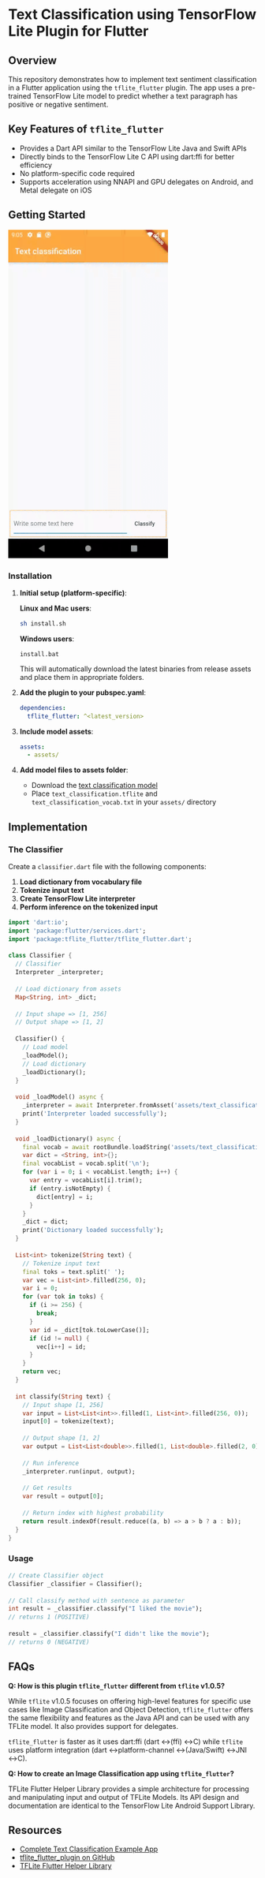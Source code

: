 # Text Classification using TensorFlow Lite Plugin for Flutter

## Overview
This repository demonstrates how to implement text sentiment classification in a Flutter application using the `tflite_flutter` plugin. The app uses a pre-trained TensorFlow Lite model to predict whether a text paragraph has positive or negative sentiment.

## Key Features of `tflite_flutter`
- Provides a Dart API similar to the TensorFlow Lite Java and Swift APIs
- Directly binds to the TensorFlow Lite C API using dart:ffi for better efficiency
- No platform-specific code required
- Supports acceleration using NNAPI and GPU delegates on Android, and Metal delegate on iOS

## Getting Started

![DEMO GIF](demo.gif)

### Installation

1. **Initial setup (platform-specific)**:

   **Linux and Mac users**:
   ```bash
   sh install.sh
   ```

   **Windows users**:
   ```
   install.bat
   ```
   
   This will automatically download the latest binaries from release assets and place them in appropriate folders.

2. **Add the plugin to your pubspec.yaml**:
   ```yaml
   dependencies:
     tflite_flutter: ^<latest_version>
   ```

3. **Include model assets**:
   ```yaml
   assets:
     - assets/
   ```

4. **Add model files to assets folder**:
   - Download the [text classification model](https://www.tensorflow.org/lite/examples/text_classification/overview)
   - Place `text_classification.tflite` and `text_classification_vocab.txt` in your `assets/` directory

## Implementation

### The Classifier

Create a `classifier.dart` file with the following components:

1. **Load dictionary from vocabulary file**
2. **Tokenize input text**
3. **Create TensorFlow Lite interpreter**
4. **Perform inference on the tokenized input**

```dart
import 'dart:io';
import 'package:flutter/services.dart';
import 'package:tflite_flutter/tflite_flutter.dart';

class Classifier {
  // Classifier
  Interpreter _interpreter;
  
  // Load dictionary from assets
  Map<String, int> _dict;
  
  // Input shape => [1, 256]
  // Output shape => [1, 2]
  
  Classifier() {
    // Load model
    _loadModel();
    // Load dictionary
    _loadDictionary();
  }
  
  void _loadModel() async {
    _interpreter = await Interpreter.fromAsset('assets/text_classification.tflite');
    print('Interpreter loaded successfully');
  }
  
  void _loadDictionary() async {
    final vocab = await rootBundle.loadString('assets/text_classification_vocab.txt');
    var dict = <String, int>{};
    final vocabList = vocab.split('\n');
    for (var i = 0; i < vocabList.length; i++) {
      var entry = vocabList[i].trim();
      if (entry.isNotEmpty) {
        dict[entry] = i;
      }
    }
    _dict = dict;
    print('Dictionary loaded successfully');
  }
  
  List<int> tokenize(String text) {
    // Tokenize input text
    final toks = text.split(' ');
    var vec = List<int>.filled(256, 0);
    var i = 0;
    for (var tok in toks) {
      if (i >= 256) {
        break;
      }
      var id = _dict[tok.toLowerCase()];
      if (id != null) {
        vec[i++] = id;
      }
    }
    return vec;
  }
  
  int classify(String text) {
    // Input shape [1, 256]
    var input = List<List<int>>.filled(1, List<int>.filled(256, 0));
    input[0] = tokenize(text);
    
    // Output shape [1, 2]
    var output = List<List<double>>.filled(1, List<double>.filled(2, 0));
    
    // Run inference
    _interpreter.run(input, output);
    
    // Get results
    var result = output[0];
    
    // Return index with highest probability
    return result.indexOf(result.reduce((a, b) => a > b ? a : b));
  }
}
```

### Usage

```dart
// Create Classifier object
Classifier _classifier = Classifier();

// Call classify method with sentence as parameter
int result = _classifier.classify("I liked the movie");
// returns 1 (POSITIVE)

result = _classifier.classify("I didn't like the movie");
// returns 0 (NEGATIVE)
```

## FAQs

**Q: How is this plugin `tflite_flutter` different from `tflite` v1.0.5?**

While `tflite` v1.0.5 focuses on offering high-level features for specific use cases like Image Classification and Object Detection, `tflite_flutter` offers the same flexibility and features as the Java API and can be used with any TFLite model. It also provides support for delegates.

`tflite_flutter` is faster as it uses dart:ffi (dart ↔️(ffi) ↔️C) while `tflite` uses platform integration (dart ↔️platform-channel ↔️(Java/Swift) ↔️JNI ↔️C).

**Q: How to create an Image Classification app using `tflite_flutter`?**

TFLite Flutter Helper Library provides a simple architecture for processing and manipulating input and output of TFLite Models. Its API design and documentation are identical to the TensorFlow Lite Android Support Library.

## Resources

- [Complete Text Classification Example App](https://github.com/am15h/tflite_flutter_plugin/tree/master/example)
- [tflite_flutter_plugin on GitHub](https://github.com/am15h/tflite_flutter_plugin)
- [TFLite Flutter Helper Library](https://github.com/am15h/tflite_flutter_helper)


